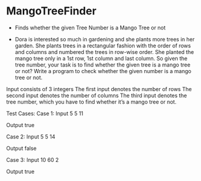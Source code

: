 # MangoTreeFinder
- Finds whether the given Tree Number is a Mango Tree or not

- Dora is interested so much in gardening and she plants more trees in her garden. She plants trees in a rectangular fashion with the order of rows and columns and numbered the trees in row-wise order. She planted the mango tree only in a 1st row, 1st column and last column. So given the tree number, your task is to find whether the given tree is a mango tree or not? Write a program to check whether the given number is a mango tree or not.

Input consists of 3 integers
The first input denotes the number of rows
The second input denotes the number of columns
The third input denotes the tree number, which you have to find whether it’s a mango tree or not.

Test Cases:
 Case 1:
 Input
 5
 5
 11
 
 Output
 true

 Case 2:
 Input
 5
 5
 14
 
 Output
 false

 Case 3:
 Input
 10
 60
 2
 
 Output
 true

